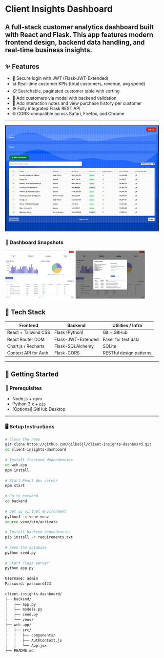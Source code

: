 # Client Insights Dashboard

A full-stack customer analytics dashboard built with **React** and **Flask**. This app features modern frontend design, backend data handling, and real-time business insights.
---

## ✨ Features

- 🔐 Secure login with JWT (Flask-JWT-Extended)
- 📊 Real-time customer KPIs (total customers, revenue, avg spend)
- 📋 Searchable, paginated customer table with sorting
- 📝 Add customers via modal with backend validation
- 💬 Add interaction notes and view purchase history per customer
- ⚙️ Fully integrated Flask REST API
- 🌐 CORS-compatible across Safari, Firefox, and Chrome

---
![Demo](assets/demo.gif)

<h3>📸 Dashboard Snapshots</h3>

<p float="left">
  <img src="./assets/dashboard-preview.png" width="45%" />
  <img src="./assets/modal-view.png" width="45%" />
</p>

## 🧱 Tech Stack

| Frontend               | Backend              | Utilities / Infra       |
|------------------------|----------------------|--------------------------|
| React + Tailwind CSS   | Flask (Python)       | Git + GitHub             |
| React Router DOM       | Flask-JWT-Extended   | Faker for test data      |
| Chart.js / Recharts    | Flask-SQLAlchemy     | SQLite                   |
| Context API for Auth   | Flask-CORS           | RESTful design patterns  |

---

## 🚀 Getting Started

### 🔧 Prerequisites

- Node.js + npm
- Python 3.x + `pip`
- [Optional] GitHub Desktop

---

### 🖥 Setup Instructions

```bash
# Clone the repo
git clone https://github.com/gilbe5jl/client-insights-dashboard.git
cd client-insights-dashboard

# Install frontend dependencies
cd web-app
npm install

# Start React dev server
npm start

# Go to backend
cd backend

# Set up virtual environment
python3 -m venv venv
source venv/bin/activate

# Install backend dependencies
pip install -r requirements.txt

# Seed the database
python seed.py

# Start Flask server
python app.py

Username: admin
Password: password123

client-insights-dashboard/
├── backend/
│   ├── app.py
│   ├── models.py
│   ├── seed.py
│   └── venv/
├── web-app/
│   ├── src/
│   │   ├── components/
│   │   ├── AuthContext.js
│   │   └── App.jsx
├── README.md
